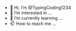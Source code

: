- 👋 Hi, I’m @TypingCoding1234
- 👀 I’m interested in ...
- 🌱 I’m currently learning ...
- 📫 How to reach me ...

<!---
TypingCoding1234/TypingCoding1234 is a ✨ special ✨ repository because its `README.md` (this file) appears on your GitHub profile.
You can click the Preview link to take a look at your changes.
--->
